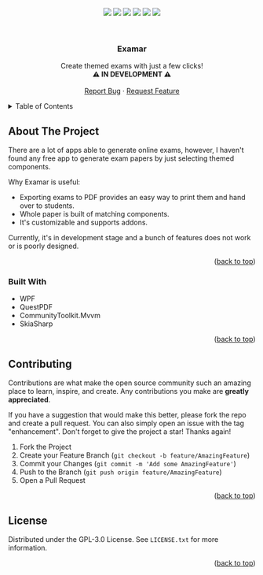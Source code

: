 <a name="readme-top"></a>

<p align="center">
    <a href="https://dotnet.microsoft.com/"><img src="https://img.shields.io/badge/-.NET%208-5C2D91?style=for-the-badge"/></a>
    <a href="https://github.com/sirdx/Examar/graphs/contributors"><img src="https://img.shields.io/github/contributors/sirdx/Examar.svg?style=for-the-badge"/></a>
    <a href="https://github.com/sirdx/Examar/network/members"><img src="https://img.shields.io/github/forks/sirdx/Examar.svg?style=for-the-badge"/></a>
    <a href="https://github.com/sirdx/Examar/stargazers"><img src="https://img.shields.io/github/stars/sirdx/Examar.svg?style=for-the-badge"/></a>
    <a href="https://github.com/sirdx/Examar/issues"><img src="https://img.shields.io/github/issues/sirdx/Examar.svg?style=for-the-badge"/></a>
    <a href="https://github.com/sirdx/Examar/blob/master/LICENSE.txt"><img src="https://img.shields.io/github/license/sirdx/Examar.svg?style=for-the-badge"/></a>
</p>
<br/>
<div align="center">
    <h3 align="center">Examar</h3>

  <p align="center">
        Create themed exams with just a few clicks!
        <br />
        <b>⚠️ IN DEVELOPMENT ⚠️</b>
        <br />
        <br />
        <a href="https://github.com/sirdx/Examar/issues/new?labels=bug">Report Bug</a>
        ·
        <a href="https://github.com/sirdx/Examar/issues/new?labels=enhancement">Request Feature</a>
    </p>
</div>

<!-- TABLE OF CONTENTS -->
<details>
  <summary>Table of Contents</summary>
  <ol>
    <li>
      <a href="#about-the-project">About The Project</a>
      <ul>
        <li><a href="#built-with">Built With</a></li>
      </ul>
    </li>
    <li><a href="#contributing">Contributing</a></li>
    <li><a href="#license">License</a></li>
  </ol>
</details>

## About The Project

There are a lot of apps able to generate online exams, however, I haven't found any free app
to generate exam papers by just selecting themed components.

Why Examar is useful:
* Exporting exams to PDF provides an easy way to print them and hand over to students.
* Whole paper is built of matching components.
* It's customizable and supports addons.

Currently, it's in development stage and a bunch of features does not work or is poorly designed.

<p align="right">(<a href="#readme-top">back to top</a>)</p>

### Built With

* WPF
* QuestPDF
* CommunityToolkit.Mvvm
* SkiaSharp

<p align="right">(<a href="#readme-top">back to top</a>)</p>

## Contributing

Contributions are what make the open source community such an amazing place to learn, inspire, and create. Any contributions you make are **greatly appreciated**.

If you have a suggestion that would make this better, please fork the repo and create a pull request. You can also simply open an issue with the tag "enhancement".
Don't forget to give the project a star! Thanks again!

1. Fork the Project
2. Create your Feature Branch (`git checkout -b feature/AmazingFeature`)
3. Commit your Changes (`git commit -m 'Add some AmazingFeature'`)
4. Push to the Branch (`git push origin feature/AmazingFeature`)
5. Open a Pull Request

<p align="right">(<a href="#readme-top">back to top</a>)</p>

## License

Distributed under the GPL-3.0 License. See `LICENSE.txt` for more information.

<p align="right">(<a href="#readme-top">back to top</a>)</p>
